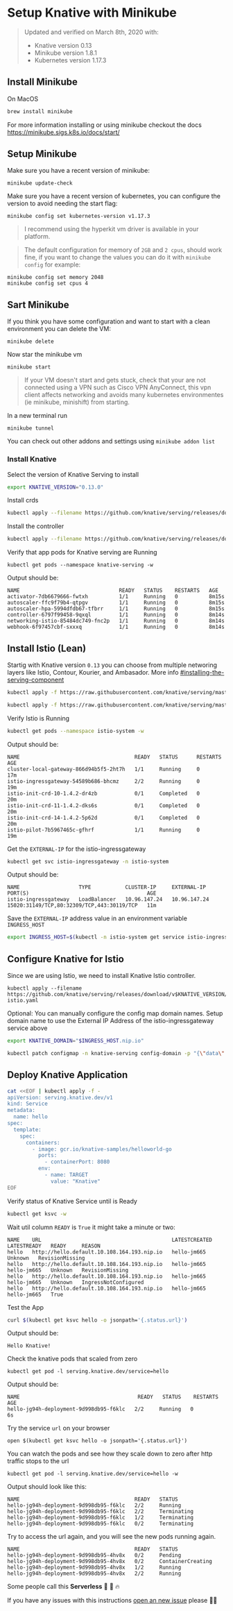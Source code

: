 # Setup Knative with Minikube

>Updated and verified on March 8th, 2020 with:
>- Knative version 0.13
>- Minikube version 1.8.1
>- Kubernetes version 1.17.3

## Install Minikube

On MacOS
```bash
brew install minikube
```

For more information installing or using minikube checkout the docs https://minikube.sigs.k8s.io/docs/start/



## Setup Minikube

Make sure you have a recent version of minikube:
```
minikube update-check
```

Make sure you have a recent version of kubernetes, you can configure the version to avoid needing the start flag:
```
minikube config set kubernetes-version v1.17.3
```

>I recommend using the hyperkit vm driver is available in your platform.

>The default configuration for memory of `2GB` and `2 cpus`, should work fine, if you want to change the values you can do it with `minikube config` for example:
```
minikube config set memory 2048
minikube config set cpus 4
```

## Sart Minikube


If you think you have some configuration and want to start with a clean environment you can delete the VM:
```
minikube delete
```

Now star the minikube vm
```
minikube start
```

>If your VM doesn't start and gets stuck, check that your are not connected using a VPN such as Cisco VPN AnyConnect, this vpn client affects networking and avoids many kubernetes environmentes (ie minikube, minishift) from starting.

In a new terminal run
```
minikube tunnel
```

You can check out other addons and settings using `minikube addon list`


### Install Knative


Select the version of Knative Serving to install
```bash
export KNATIVE_VERSION="0.13.0"
```

Install crds
```bash
kubectl apply --filename https://github.com/knative/serving/releases/download/v$KNATIVE_VERSION/serving-crds.yaml
```

Install the controller
```bash
kubectl apply --filename https://github.com/knative/serving/releases/download/v$KNATIVE_VERSION/serving-core.yaml
```

Verify that app pods for Knative serving are Running
```
kubectl get pods --namespace knative-serving -w
```

Output should be:
```
NAME                                READY   STATUS    RESTARTS   AGE
activator-7db6679666-fwtxh          1/1     Running   0          8m15s
autoscaler-ffc9f79b4-qtpgv          1/1     Running   0          8m15s
autoscaler-hpa-5994dfdb67-tfbrr     1/1     Running   0          8m15s
controller-6797f99458-9qxql         1/1     Running   0          8m14s
networking-istio-85484dc749-fnc2p   1/1     Running   0          8m14s
webhook-6f97457cbf-sxxxq            1/1     Running   0          8m14s
```

## Install Istio (Lean)
Startig with Knative version `0.13` you can choose from multiple networing layers like Istio, Contour, Kourier, and Ambasador.
More info [#installing-the-serving-component](https://knative.dev/docs/install/any-kubernetes-cluster/#installing-the-serving-component)

```bash
kubectl apply -f https://raw.githubusercontent.com/knative/serving/master/third_party/istio-1.4.4/istio-crds.yaml
```

```bash
kubectl apply -f https://raw.githubusercontent.com/knative/serving/master/third_party/istio-1.4.4/istio-minimal.yaml
```


Verify Istio is Running
```bash
kubectl get pods --namespace istio-system -w
```

Output should be:
```
NAME                                     READY   STATUS      RESTARTS   AGE
cluster-local-gateway-866d94b5f5-2ht7h   1/1     Running     0          17m
istio-ingressgateway-54589b686-bhcmz     2/2     Running     0          19m
istio-init-crd-10-1.4.2-dr4zb            0/1     Completed   0          20m
istio-init-crd-11-1.4.2-dks6s            0/1     Completed   0          20m
istio-init-crd-14-1.4.2-5p62d            0/1     Completed   0          20m
istio-pilot-7b5967465c-gfhrf             1/1     Running     0          19m
```

Get the `EXTERNAL-IP` for the istio-ingressgateway
```bash
kubectl get svc istio-ingressgateway -n istio-system
```

Output should be:
```
NAME                   TYPE           CLUSTER-IP     EXTERNAL-IP    PORT(S)                                      AGE
istio-ingressgateway   LoadBalancer   10.96.147.24   10.96.147.24   15020:31149/TCP,80:32309/TCP,443:30119/TCP   11m
```

Save the `EXTERNAL-IP` address value in an environment variable `INGRESS_HOST`
```bash
export INGRESS_HOST=$(kubectl -n istio-system get service istio-ingressgateway -o jsonpath='{.status.loadBalancer.ingress[0].ip}')
```


## Configure Knative for Istio


Since we are using Istio, we need to install  Knative Istio controller.

```
kubectl apply --filename https://github.com/knative/serving/releases/download/v$KNATIVE_VERSION/serving-istio.yaml
```

Optional: You can manually configure the config map domain names.
Setup domain name to use the External IP Address of the istio-ingressgateway service above
```bash
export KNATIVE_DOMAIN="$INGRESS_HOST.nip.io"
```
```bash
kubectl patch configmap -n knative-serving config-domain -p "{\"data\": {\"$KNATIVE_DOMAIN\": \"\"}}"
```



## Deploy Knative Application

```bash
cat <<EOF | kubectl apply -f -
apiVersion: serving.knative.dev/v1
kind: Service
metadata:
  name: hello
spec:
  template:
    spec:
      containers:
        - image: gcr.io/knative-samples/helloworld-go
          ports:
            - containerPort: 8080
          env:
            - name: TARGET
              value: "Knative"
EOF
```


Verify status of Knative Service until is Ready
```bash
kubectl get ksvc -w
```

Wait util column `READY` is `True` it might take a minute or two:
```
NAME    URL                                          LATESTCREATED   LATESTREADY   READY     REASON
hello   http://hello.default.10.108.164.193.nip.io   hello-jm665                   Unknown   RevisionMissing
hello   http://hello.default.10.108.164.193.nip.io   hello-jm665     hello-jm665   Unknown   RevisionMissing
hello   http://hello.default.10.108.164.193.nip.io   hello-jm665     hello-jm665   Unknown   IngressNotConfigured
hello   http://hello.default.10.108.164.193.nip.io   hello-jm665     hello-jm665   True
```


Test the App
```bash
curl $(kubectl get ksvc hello -o jsonpath='{.status.url}')
```

Output should be:
```
Hello Knative!
```

Check the knative pods that scaled from zero
```
kubectl get pod -l serving.knative.dev/service=hello
```

Output should be:
```
NAME                                      READY   STATUS    RESTARTS   AGE
hello-jg94h-deployment-9d998db95-f6klc   2/2     Running   0          6s
```

Try the service `url` on your browser
```
open $(kubectl get ksvc hello -o jsonpath='{.status.url}')
```

You can watch the pods and see how they scale down to zero after http traffic stops to the url
```
kubectl get pod -l serving.knative.dev/service=hello -w
```

Output should look like this:
```
NAME                                     READY   STATUS
hello-jg94h-deployment-9d998db95-f6klc   2/2     Running
hello-jg94h-deployment-9d998db95-f6klc   2/2     Terminating
hello-jg94h-deployment-9d998db95-f6klc   1/2     Terminating
hello-jg94h-deployment-9d998db95-f6klc   0/2     Terminating
```

Try to access the url again, and you will see the new pods running again.
```
NAME                                     READY   STATUS
hello-jg94h-deployment-9d998db95-4hv8x   0/2     Pending
hello-jg94h-deployment-9d998db95-4hv8x   0/2     ContainerCreating
hello-jg94h-deployment-9d998db95-4hv8x   1/2     Running
hello-jg94h-deployment-9d998db95-4hv8x   2/2     Running
```

Some people call this **Serverless** 🎉 🌮 🔥

If you have any issues with this instructions [open an new issue](https://github.com/csantanapr/knative-minikube/issues/new) please 🙏🏻
